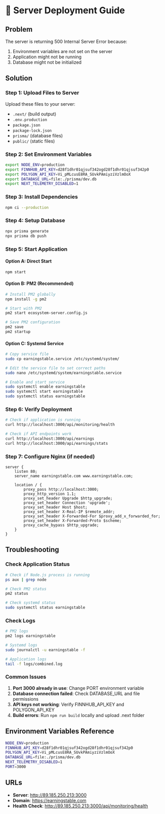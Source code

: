 # 🚀 Server Deployment Guide

## Problem
The server is returning 500 Internal Server Error because:
1. Environment variables are not set on the server
2. Application might not be running
3. Database might not be initialized

## Solution

### Step 1: Upload Files to Server
Upload these files to your server:
- `.next/` (build output)
- `.env.production`
- `package.json`
- `package-lock.json`
- `prisma/` (database files)
- `public/` (static files)

### Step 2: Set Environment Variables
```bash
export NODE_ENV=production
export FINNHUB_API_KEY=d28f1dhr01qjsuf342ogd28f1dhr01qjsuf342p0
export POLYGON_API_KEY=Vi_pMLcusE8RA_SUvkPAmiyziVzlmOoX
export DATABASE_URL=file:./prisma/dev.db
export NEXT_TELEMETRY_DISABLED=1
```

### Step 3: Install Dependencies
```bash
npm ci --production
```

### Step 4: Setup Database
```bash
npx prisma generate
npx prisma db push
```

### Step 5: Start Application

#### Option A: Direct Start
```bash
npm start
```

#### Option B: PM2 (Recommended)
```bash
# Install PM2 globally
npm install -g pm2

# Start with PM2
pm2 start ecosystem-server.config.js

# Save PM2 configuration
pm2 save
pm2 startup
```

#### Option C: Systemd Service
```bash
# Copy service file
sudo cp earningstable.service /etc/systemd/system/

# Edit the service file to set correct paths
sudo nano /etc/systemd/system/earningstable.service

# Enable and start service
sudo systemctl enable earningstable
sudo systemctl start earningstable
sudo systemctl status earningstable
```

### Step 6: Verify Deployment
```bash
# Check if application is running
curl http://localhost:3000/api/monitoring/health

# Check if API endpoints work
curl http://localhost:3000/api/earnings
curl http://localhost:3000/api/earnings/stats
```

### Step 7: Configure Nginx (if needed)
```nginx
server {
    listen 80;
    server_name earningstable.com www.earningstable.com;

    location / {
        proxy_pass http://localhost:3000;
        proxy_http_version 1.1;
        proxy_set_header Upgrade $http_upgrade;
        proxy_set_header Connection 'upgrade';
        proxy_set_header Host $host;
        proxy_set_header X-Real-IP $remote_addr;
        proxy_set_header X-Forwarded-For $proxy_add_x_forwarded_for;
        proxy_set_header X-Forwarded-Proto $scheme;
        proxy_cache_bypass $http_upgrade;
    }
}
```

## Troubleshooting

### Check Application Status
```bash
# Check if Node.js process is running
ps aux | grep node

# Check PM2 status
pm2 status

# Check systemd status
sudo systemctl status earningstable
```

### Check Logs
```bash
# PM2 logs
pm2 logs earningstable

# Systemd logs
sudo journalctl -u earningstable -f

# Application logs
tail -f logs/combined.log
```

### Common Issues
1. **Port 3000 already in use**: Change PORT environment variable
2. **Database connection failed**: Check DATABASE_URL and file permissions
3. **API keys not working**: Verify FINNHUB_API_KEY and POLYGON_API_KEY
4. **Build errors**: Run `npm run build` locally and upload .next folder

## Environment Variables Reference
```bash
NODE_ENV=production
FINNHUB_API_KEY=d28f1dhr01qjsuf342ogd28f1dhr01qjsuf342p0
POLYGON_API_KEY=Vi_pMLcusE8RA_SUvkPAmiyziVzlmOoX
DATABASE_URL=file:./prisma/dev.db
NEXT_TELEMETRY_DISABLED=1
PORT=3000
```

## URLs
- **Server**: http://89.185.250.213:3000
- **Domain**: https://earningstable.com
- **Health Check**: http://89.185.250.213:3000/api/monitoring/health
